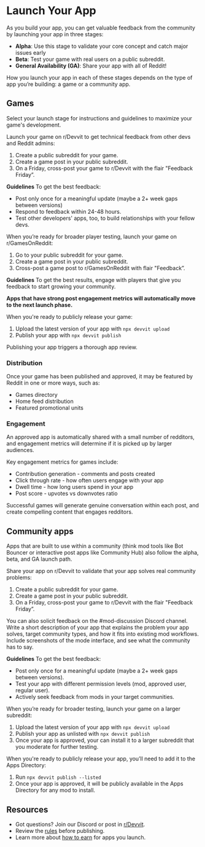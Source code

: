 # Launch Your App

As you build your app, you can get valuable feedback from the community by launching your app in three stages: 

- **Alpha**:  Use this stage to validate your core concept and catch major issues early
- **Beta**: Test your game with real users on a public subreddit. 
- **General Availability (GA)**: Share your app with all of Reddit!

How you launch your app in each of these stages depends on the type of app you’re building: a game or a community app. 
## Games

Select your launch stage for instructions and guidelines to maximize your game's development. 


<!-- prettier-ignore-start -->
<Tabs>
  <TabItem value="Alpha" label="Alpha" default>
  Launch your game on r/Devvit to get technical feedback from other devs and Reddit admins: 

   1. Create a public subreddit for your game.
   2. Create a game post in your public subreddit.
   3. On a Friday, cross-post your game to r/Devvit with the flair "Feedback Friday”.
   
   **Guidelines**
   To get the best feedback:
   - Post only once for a meaningful update (maybe a 2+ week gaps between versions)
   - Respond to feedback within 24-48 hours.
   - Test other developers' apps, too, to build relationships with your fellow devs. 
    
  </TabItem>
  <TabItem value="Beta" label="Beta">
  
  When you’re ready for broader player testing, launch your game on r/GamesOnReddit: 
  
  1. Go to your public subreddit for your game.
  2. Create a game post in your public subreddit.
  3. Cross-post a game post to r/GamesOnReddit with flair "Feedback”.

  **Guidelines**
   To get the best results, engage with players that give you feedback to start growing your community. 

   **Apps that have strong post engagement metrics will automatically move to the next launch phase.**
   
  </TabItem>
  <TabItem value="GA" label="GA" default>

  When you're ready to publicly release your game:
  
  1. Upload the latest version of your app with `npx devvit upload`
  2. Publish your app with `npx devvit publish`
  
  Publishing your app triggers a thorough app review.

  </TabItem>
</Tabs>
<!-- prettier-ignore-end -->

### Distribution

Once your game has been published and approved, it may be featured by Reddit in one or more ways, such as:
- Games directory
- Home feed distribution
- Featured promotional units

### Engagement

An approved app is automatically shared with a small number of redditors, and engagement metrics will determine if it is picked up by larger audiences.

Key engagement metrics for games include:
- Contribution generation - comments and posts created
- Click through rate - how often users engage with your app
- Dwell time - how long users spend in your app
- Post score - upvotes vs downvotes ratio

Successful games will generate genuine conversation within each post, and create compelling content that engages redditors.

## Community apps

Apps that are built to use within a community (think mod tools like Bot Bouncer or interactive post apps like Community Hub) also follow the alpha, beta, and GA launch path.

<!-- prettier-ignore-start -->
<Tabs>
  <TabItem value="Alpha" label="Alpha" default>
  Share your app on r/Devvit to validate that your app solves real community problems:  

   1. Create a public subreddit for your game.
   2. Create a game post in your public subreddit.
   3. On a Friday, cross-post your game to r/Devvit with the flair "Feedback Friday”.

   You can also solicit feedback on the #mod-discussion Discord channel. Write a short description of your app that explains the problem your app solves, target community types, and how it fits into existing mod workflows. Include screenshots of the mode interface, and see what the community has to say. 
   
   **Guidelines**
   To get the best feedback:
   - Post only once for a meaningful update (maybe a 2+ week gaps between versions).
   - Test your app with different permission levels (mod, approved user, regular user).
   - Actively seek feedback from mods in your target communities. 
    
  </TabItem>
  <TabItem value="Beta" label="Beta">
  
  When you’re ready for broader testing, launch your game on a larger subreddit: 
  
  1. Upload the latest version of your app with `npx devvit upload`
  2. Publish your app as unlisted with `npx devvit publish`
  3. Once your app is approved, your can install it to a larger subreddit that you moderate for further testing. 
   
  </TabItem>
  <TabItem value="GA" label="GA" default>

  When you're ready to publicly release your app, you’ll need to add it to the Apps Directory:
  
  1. Run  `npx devvit publish --listed`
  2. Once your app is approved, it will be publicly available in the Apps Directory for any mod to install. 

  </TabItem>
</Tabs>
<!-- prettier-ignore-end -->

## Resources
- Got questions? Join our Discord or post in [r/Devvit](https://www.reddit.com/r/Devvit/).
- Review the [rules](/devvit-docs/docs/devvit_rules.md) before publishing.
- Learn more about [how to earn](/devvit-docs/docs/earn-money/payments/payments_overview.md) for apps you launch.
